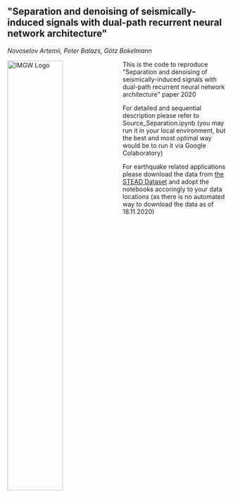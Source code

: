 ## "Separation and denoising of seismically-induced signals with dual-path recurrent neural network architecture" 
_Novoselov Artemii, Peter Balazs, G&ouml;tz Bokelmann_

<img src="https://img.univie.ac.at/fileadmin/user_upload/i_img/documents_imgw/graphic/logo_imgw_color_with_text_2100x660.png"
     alt="IMGW Logo"
     style="float: left; margin-right: 10px;" width=50%/>

This is the code to reproduce "Separation and denoising of seismically-induced signals with dual-path recurrent neural network architecture" paper 2020

For detailed and sequential description please refer to Source_Separation.ipynb (you may run it in your local environment, but the best and most optimal way would be to run it via Google Colaboratory)

For earthquake related applications please download the data from [the STEAD Dataset](https://github.com/smousavi05/STEAD) and adopt the notebooks accoringly to your data locations (as there is no automated way to download the data as of 18.11.2020)
